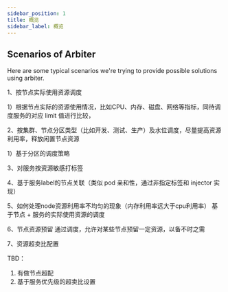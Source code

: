 ```yaml
---
sidebar_position: 1
title: 概览
sidebar_label: 概览
---
```

## Scenarios of Arbiter
Here are some typical scenarios we're trying to provide possible solutions using arbiter.

1、按节点实际使用资源调度

1）根据节点实际的资源使用情况，比如CPU、内存、磁盘、网络等指标，同待调度服务的对应 limit 值进行比较，

2、按集群、节点分区类型（比如开发、测试、生产）及水位调度，尽量提高资源利用率，释放闲置节点资源

1）基于分区的调度策略

3、对服务按资源敏感打标签

4、基于服务label的节点关联（类似 pod 亲和性，通过非指定标签和 injector 实现）

5、如何处理node资源利用率不均匀的现象（内存利用率远大于cpu利用率）
基于节点 + 服务的实际使用资源的调度

6、节点资源预留
通过调度，允许对某些节点预留一定资源，以备不时之需

7、资源超卖比配置

TBD：
1. 有做节点超配
2. 基于服务优先级的超卖比设置
